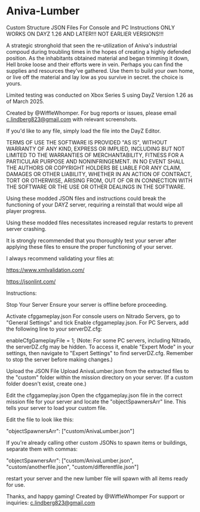 # Aniva-Lumber
Custom Structure JSON Files For Console and PC Instructions ONLY WORKS ON DAYZ 1.26 AND LATER!!! NOT EARLIER VERSIONS!!!

A strategic stronghold that seen the re-utilization of Aniva's industrial compoud during troubling times in the hopes of creating a highly defended position. As the inhabitants obtained material and began trimming it down, Hell broke loose and their efforts were in vein. Perhaps you can find the supplies and resources they've gathered. Use them to build your own home, or live off the material and lay low as you survive in secret. the choice is yours.

Limited testing was conducted on Xbox Series S using DayZ Version 1.26 as of March 2025.

Created by @WiffleWhomper. For bug reports or issues, please email c.lindberg823@gmail.com with relevant screenshots.

If you'd like to any file, simply load the file into the DayZ Editor.

TERMS OF USE THE SOFTWARE IS PROVIDED "AS IS", WITHOUT WARRANTY OF ANY KIND, EXPRESS OR IMPLIED, INCLUDING BUT NOT LIMITED TO THE WARRANTIES OF MERCHANTABILITY, FITNESS FOR A PARTICULAR PURPOSE AND NONINFRINGEMENT. IN NO EVENT SHALL THE AUTHORS OR COPYRIGHT HOLDERS BE LIABLE FOR ANY CLAIM, DAMAGES OR OTHER LIABILITY, WHETHER IN AN ACTION OF CONTRACT, TORT OR OTHERWISE, ARISING FROM, OUT OF OR IN CONNECTION WITH THE SOFTWARE OR THE USE OR OTHER DEALINGS IN THE SOFTWARE.

Using these modded JSON files and instructions could break the functioning of your DAYZ server, requiring a reinstall that would wipe all player progress.

Using these modded files necessitates increased regular restarts to prevent server crashing.

It is strongly recommended that you thoroughly test your server after applying these files to ensure the proper functioning of your server.

I always recommend validating your files at:

https://www.xmlvalidation.com/

https://jsonlint.com/

Instructions:

Stop Your Server Ensure your server is offline before proceeding.

Activate cfggameplay.json For console users on Nitrado Servers, go to "General Settings" and tick Enable cfggameplay.json. For PC Servers, add the following line to your serverDZ.cfg:

enableCfgGameplayFile = 1; (Note: For some PC servers, including Nitrado, the serverDZ.cfg may be hidden. To access it, enable "Expert Mode" in your settings, then navigate to "Expert Settings" to find serverDZ.cfg. Remember to stop the server before making changes.)

Upload the JSON File Upload AnivaLumber.json from the extracted files to the "custom" folder within the mission directory on your server. (If a custom folder doesn't exist, create one.)

Edit the cfggameplay.json Open the cfggameplay.json file in the correct mission file for your server and locate the "objectSpawnersArr" line. This tells your server to load your custom file.

Edit the file to look like this:

"objectSpawnersArr": ["custom/AnivaLumber.json"]

If you're already calling other custom JSONs to spawn items or buildings, separate them with commas:

"objectSpawnersArr": ["custom/AnivaLumber.json", "custom/anotherfile.json", "custom/differentfile.json"] 

restart your server and the new lumber file will spawn with all items ready for use.

Thanks, and happy gaming! Created by @WiffleWhomper For support or inquiries: c.lindberg823@gmail.com
